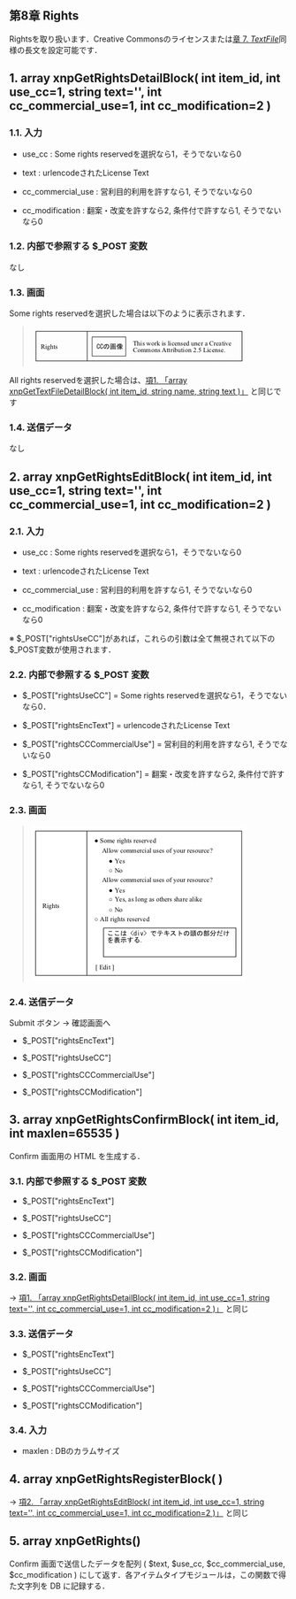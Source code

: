  <body>

 <div id="page">

 <div xmlns="http://www.w3.org/1999/xhtml" class="navheader">

 </div>

 <div xmlns="http://www.w3.org/1999/xhtml" class="chapter" lang="ja" id="rights" xml:lang="ja">

 <div xmlns="" class="titlepage">

 <div>

 <div>

 <h2 xmlns="http://www.w3.org/1999/xhtml" class="title"><a id="rights"></a>第8章 Rights</h2>

 </div>

 </div>

 </div>

 <p>Rightsを取り扱います．Creative Commonsのライセンスまたは<a href="textfile.html" title="第7章 TextFile">章 7. <i>TextFile</i></a>同様の長文を設定可能です．</p>

 <div class="section" lang="ja" xml:lang="ja">

 <div xmlns="" class="titlepage">

 <div>

 <div>

 <h2 xmlns="http://www.w3.org/1999/xhtml" class="title" style="clear: both"><a id="func-xnpGetRightsDetailBlock"></a>1. array xnpGetRightsDetailBlock( int item_id, int use_cc=1, string text='', int cc_commercial_use=1, int cc_modification=2 )</h2>

 </div>

 </div>

 </div>

 <div class="section" lang="ja" xml:lang="ja">

 <div xmlns="" class="titlepage">

 <div>

 <div>

 <h3 xmlns="http://www.w3.org/1999/xhtml" class="title"><a id="func-xnpGetRightsDetailBlock-inpval"></a>1.1. 入力</h3>

 </div>

 </div>

 </div>

 <div class="itemizedlist">

 <ul type="disc">

 <li>

 <p>use_cc : Some rights reservedを選択なら1，そうでないなら0</p>

 </li>

 <li>

 <p>text : urlencodeされたLicense Text</p>

 </li>

 <li>

 <p>cc_commercial_use : 営利目的利用を許すなら1, そうでないなら0</p>

 </li>

 <li>

 <p>cc_modification : 翻案・改変を許すなら2, 条件付で許すなら1, そうでないなら0</p>

 </li>

 </ul>

 </div>

 </div>

 <div class="section" lang="ja" xml:lang="ja">

 <div xmlns="" class="titlepage">

 <div>

 <div>

 <h3 xmlns="http://www.w3.org/1999/xhtml" class="title"><a id="func-xnpGetRightsDetailBlock-postvar"></a>1.2. 内部で参照する $_POST 変数</h3>

 </div>

 </div>

 </div>

 <p>なし</p>

 </div>

 <div class="section" lang="ja" xml:lang="ja">

 <div xmlns="" class="titlepage">

 <div>

 <div>

 <h3 xmlns="http://www.w3.org/1999/xhtml" class="title"><a id="func-xnpGetRightsDetailBlock-view"></a>1.3. 画面</h3>

 </div>

 </div>

 </div>

 <p>Some rights reservedを選択した場合は以下のように表示されます．</p>

 <div class="blockquote">

 <blockquote class="blockquote">

 <div class="informalfigure">

 <div class="mediaobject">

 <img src="../../assets/commonlib/xnpGetRightsDetailBlock.gif" />

 </div>

 </div>

 </blockquote>

 </div>

 <p>All rights reservedを選択した場合は、<a href="textfile.html#func-xnpGetTextFileDetailBlock" title="1. array xnpGetTextFileDetailBlock( int item_id, string name, string text )">項1. 「array xnpGetTextFileDetailBlock( int item_id, string name, string text )」</a> と同じです</p>

 </div>

 <div class="section" lang="ja" xml:lang="ja">

 <div xmlns="" class="titlepage">

 <div>

 <div>

 <h3 xmlns="http://www.w3.org/1999/xhtml" class="title"><a id="func-xnpGetRightsDetailBlock-putvar"></a>1.4. 送信データ</h3>

 </div>

 </div>

 </div>

 <p>なし</p>

 </div>

 </div>

 <div class="section" lang="ja" xml:lang="ja">

 <div xmlns="" class="titlepage">

 <div>

 <div>

 <h2 xmlns="http://www.w3.org/1999/xhtml" class="title" style="clear: both"><a id="func-xnpGetRightsEditBlock"></a>2. array xnpGetRightsEditBlock( int item_id, int use_cc=1, string text='', int cc_commercial_use=1, int cc_modification=2 )</h2>

 </div>

 </div>

 </div>

 <div class="section" lang="ja" xml:lang="ja">

 <div xmlns="" class="titlepage">

 <div>

 <div>

 <h3 xmlns="http://www.w3.org/1999/xhtml" class="title"><a id="func-xnpGetRightsEditBlock-inpval"></a>2.1. 入力</h3>

 </div>

 </div>

 </div>

 <div class="itemizedlist">

 <ul type="disc">

 <li>

 <p>use_cc : Some rights reservedを選択なら1，そうでないなら0</p>

 </li>

 <li>

 <p>text : urlencodeされたLicense Text</p>

 </li>

 <li>

 <p>cc_commercial_use : 営利目的利用を許すなら1, そうでないなら0</p>

 </li>

 <li>

 <p>cc_modification : 翻案・改変を許すなら2, 条件付で許すなら1, そうでないなら0</p>

 </li>

 </ul>

 </div>

 <p>※ $_POST["rightsUseCC"]があれば，これらの引数は全て無視されて以下の$_POST変数が使用されます．</p>

 </div>

 <div class="section" lang="ja" xml:lang="ja">

 <div xmlns="" class="titlepage">

 <div>

 <div>

 <h3 xmlns="http://www.w3.org/1999/xhtml" class="title"><a id="func-xnpGetRightsEditBlock-postvar"></a>2.2. 内部で参照する $_POST 変数</h3>

 </div>

 </div>

 </div>

 <div class="itemizedlist">

 <ul type="disc">

 <li>

 <p>$_POST["rightsUseCC"] = Some rights reservedを選択なら1，そうでないなら0．</p>

 </li>

 <li>

 <p>$_POST["rightsEncText"] = urlencodeされたLicense Text</p>

 </li>

 <li>

 <p>$_POST["rightsCCCommercialUse"] = 営利目的利用を許すなら1, そうでないなら0</p>

 </li>

 <li>

 <p>$_POST["rightsCCModification"] = 翻案・改変を許すなら2, 条件付で許すなら1, そうでないなら0</p>

 </li>

 </ul>

 </div>

 </div>

 <div class="section" lang="ja" xml:lang="ja">

 <div xmlns="" class="titlepage">

 <div>

 <div>

 <h3 xmlns="http://www.w3.org/1999/xhtml" class="title"><a id="func-xnpGetRightsEditBlock-view"></a>2.3. 画面</h3>

 </div>

 </div>

 </div>

 <div class="blockquote">

 <blockquote class="blockquote">

 <div class="informalfigure">

 <div class="mediaobject">

 <img src="../../assets/commonlib/xnpGetRightsEditBlock1.gif" />

 </div>

 </div>

 </blockquote>

 </div>

 </div>

 <div class="section" lang="ja" xml:lang="ja">

 <div xmlns="" class="titlepage">

 <div>

 <div>

 <h3 xmlns="http://www.w3.org/1999/xhtml" class="title"><a id="func-xnpGetRightsEditBlock-putvar"></a>2.4. 送信データ</h3>

 </div>

 </div>

 </div>

 <p>Submit ボタン → 確認画面へ</p>

 <div class="itemizedlist">

 <ul type="disc">

 <li>

 <p>$_POST["rightsEncText"]</p>

 </li>

 <li>

 <p>$_POST["rightsUseCC"]</p>

 </li>

 <li>

 <p>$_POST["rightsCCCommercialUse"]</p>

 </li>

 <li>

 <p>$_POST["rightsCCModification"]</p>

 </li>

 </ul>

 </div>

 </div>

 </div>

 <div class="section" lang="ja" xml:lang="ja">

 <div xmlns="" class="titlepage">

 <div>

 <div>

 <h2 xmlns="http://www.w3.org/1999/xhtml" class="title" style="clear: both"><a id="func-xnpGetRightsConfirmBlock"></a>3. array xnpGetRightsConfirmBlock( int item_id, int maxlen=65535 )</h2>

 </div>

 </div>

 </div>

 <p>Confirm 画面用の HTML を生成する．</p>

 <div class="section" lang="ja" xml:lang="ja">

 <div xmlns="" class="titlepage">

 <div>

 <div>

 <h3 xmlns="http://www.w3.org/1999/xhtml" class="title"><a id="func-xnpGetRightsConfirmBlock-postvar"></a>3.1. 内部で参照する $_POST 変数</h3>

 </div>

 </div>

 </div>

 <div class="itemizedlist">

 <ul type="disc">

 <li>

 <p>$_POST["rightsEncText"]</p>

 </li>

 <li>

 <p>$_POST["rightsUseCC"]</p>

 </li>

 <li>

 <p>$_POST["rightsCCCommercialUse"]</p>

 </li>

 <li>

 <p>$_POST["rightsCCModification"]</p>

 </li>

 </ul>

 </div>

 </div>

 <div class="section" lang="ja" xml:lang="ja">

 <div xmlns="" class="titlepage">

 <div>

 <div>

 <h3 xmlns="http://www.w3.org/1999/xhtml" class="title"><a id="func-xnpGetRightsConfirmBlock-view"></a>3.2. 画面</h3>

 </div>

 </div>

 </div>

 <p>→ <a href="rights.html#func-xnpGetRightsDetailBlock" title="1. array xnpGetRightsDetailBlock( int item_id, int use_cc=1, string text='', int cc_commercial_use=1, int cc_modification=2 )">項1. 「array xnpGetRightsDetailBlock( int item_id, int use_cc=1, string text='', int cc_commercial_use=1, int cc_modification=2 )」</a> と同じ</p>

 </div>

 <div class="section" lang="ja" xml:lang="ja">

 <div xmlns="" class="titlepage">

 <div>

 <div>

 <h3 xmlns="http://www.w3.org/1999/xhtml" class="title"><a id="func-xnpGetRightsConfirmBlock-putvar"></a>3.3. 送信データ</h3>

 </div>

 </div>

 </div>

 <div class="itemizedlist">

 <ul type="disc">

 <li>

 <p>$_POST["rightsEncText"]</p>

 </li>

 <li>

 <p>$_POST["rightsUseCC"]</p>

 </li>

 <li>

 <p>$_POST["rightsCCCommercialUse"]</p>

 </li>

 <li>

 <p>$_POST["rightsCCModification"]</p>

 </li>

 </ul>

 </div>

 </div>

 <div class="section" lang="ja" xml:lang="ja">

 <div xmlns="" class="titlepage">

 <div>

 <div>

 <h3 xmlns="http://www.w3.org/1999/xhtml" class="title"><a id="func-xnpGetRightsConfirmBlock-inpval"></a>3.4. 入力</h3>

 </div>

 </div>

 </div>

 <div class="itemizedlist">

 <ul type="disc">

 <li>

 <p>maxlen : DBのカラムサイズ</p>

 </li>

 </ul>

 </div>

 </div>

 </div>

 <div class="section" lang="ja" xml:lang="ja">

 <div xmlns="" class="titlepage">

 <div>

 <div>

 <h2 xmlns="http://www.w3.org/1999/xhtml" class="title" style="clear: both"><a id="func-xnpGetRightsRegisterBlock"></a>4. array xnpGetRightsRegisterBlock( )</h2>

 </div>

 </div>

 </div>

 <p>→ <a href="rights.html#func-xnpGetRightsEditBlock" title="2. array xnpGetRightsEditBlock( int item_id, int use_cc=1, string text='', int cc_commercial_use=1, int cc_modification=2 )">項2. 「array xnpGetRightsEditBlock( int item_id, int use_cc=1, string text='', int cc_commercial_use=1, int cc_modification=2 )」</a> と同じ</p>

 </div>

 <div class="section" lang="ja" xml:lang="ja">

 <div xmlns="" class="titlepage">

 <div>

 <div>

 <h2 xmlns="http://www.w3.org/1999/xhtml" class="title" style="clear: both"><a id="func-xnpGetRights"></a>5. array xnpGetRights()</h2>

 </div>

 </div>

 </div>

 <p>Confirm 画面で送信したデータを配列 ( $text, $use_cc, $cc_commercial_use, $cc_modification ) にして返す．各アイテムタイプモジュールは，この関数で得た文字列を DB に記録する．</p>

 </div>

 </div>

 <div xmlns="http://www.w3.org/1999/xhtml" class="navfooter">



 </div>

 </div>

 </body>


